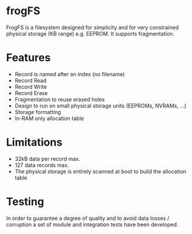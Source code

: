 # frogFS
FrogFS is a filesystem designed for simplicity and for very constrained physical storage (KB range) e.g. EEPROM. It supports fragmentation.

# Features
- Record is named after an index (no filename)
- Record Read
- Record Write
- Record Erase
- Fragmentation to reuse erased holes
- Design to run on small physical storage units (EEPROMs, NVRAMs, ...)
- Storage formatting
- In-RAM only allocation table

# Limitations
- 32kB data per record max.
- 127 data records max.
- The physical storage is entirely scanned at boot to build the allocation table

# Testing
In order to guarantee a degree of quality and to avoid data losses / corruption a set of module and integration tests have been developed.
